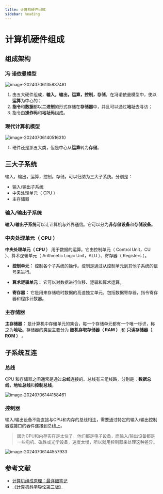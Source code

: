 ```yaml
---
title: 计算机硬件组成
sidebar: heading
---
```


# 计算机硬件组成

## 组成架构

### 冯·诺依曼模型

![image-20240706135837481](http://maximg.maxcosmos.top/blog-img/image-20240706135837481.png)

1. 由五大硬件组成，**输入，输出，运算，控制，存储**。在冯诺依曼模型中，使以**运算**为中心的；
2. **指令**和**数据**都以**二进制**的形式存储在**存储器**中，并且可以通过**地址**去寻访；
3. 指令由**操作码**和**地址码**组成。

### 现代计算机模型

![image-20240706140516310](http://maximg.maxcosmos.top/blog-img/image-20240706140516310.png)

1. 硬件还是那五大类，但是中心从**运算**转为**存储**。

## 三大子系统

输入，输出，运算，控制，存储，可以归纳为三大子系统。分别是：

- 输入/输出子系统
- 中央处理单元（ CPU ）
- 主存储器

### 输入/输出子系统

**输入/输出子系统**可以让计算机与外界通信。它可以分为**非存储设备**和**存储设备**。

### 中央处理单元（ CPU ）

**中央处理单元（ CPU ）** 用于数据的运算。它由控制单元（ Control Unit，CU ）、算术逻辑单元（ Arithmetic Logic Unit，ALU ）、寄存器（
Registers ）。

- **控制单元：** 控制各个子系统的操作。控制是通过从控制单元到其他子系统的信号来进行。

- **算术逻辑单元：** 它可以对数据进行位移、逻辑和算术运算。

- **寄存器：** 它是用来存储临时数据的高速独立单元。包括数据寄存器，指令寄存器和程序计数器。

### 主存储器

**主存储器：** 是计算机中存储单元的集合，每一个存储单元都有一个唯一标识，称之为**地址**。存储器的类型主要分为 **随机存取存储器（
RAM ）** 和 **只读存储器（ ROM ）** 。

## 子系统互连

### 总线

CPU 和存储器之间通常是通过**总线**连接的。总线有三组线路，分别是：**数据总线**，**地址总线**和**控制总线**。

![image-20240706144158461](http://maximg.maxcosmos.top/blog-img/image-20240706144158461.png)

### 控制器

输入/输出设备不能直接与CPU和内存的总线相连，需要通过特定的输入/输出控制器或接口的器件连接到总线上。

> 因为CPU和内存实在是太快了，他们都是电子设备，而输入/输出设备都是一些电机、磁性或光学设备，速度太慢，所以就用控制器来处理这种差异。

![image-20240706144557933](http://maximg.maxcosmos.top/blog-img/image-20240706144557933.png)

## 参考文献

- [计算机组成原理：最详细笔记](https://blog.csdn.net/haojie_duan/article/details/112739522)
- [《计算机科学导论第三版》](https://maximg.maxcosmos.top/book/%E8%AE%A1%E7%AE%97%E6%9C%BA%E7%A7%91%E5%AD%A6%E5%AF%BC%E8%AE%BA%E5%8E%9F%E4%B9%A6%E7%AC%AC3%E7%89%88.pdf)

